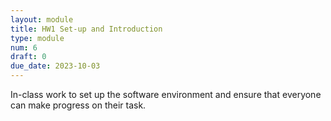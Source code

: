 ```yaml
---
layout: module
title: HW1 Set-up and Introduction
type: module
num: 6
draft: 0
due_date: 2023-10-03
---
```


In-class work to set up the software environment and ensure that everyone can make progress on their task.
